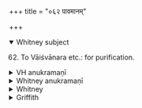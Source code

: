 +++
title = "०६२ पावमानम्"

+++
<details open><summary>Whitney subject</summary>

62. To Vāiśvānara etc.: for purification.
</details>

<details><summary>VH anukramaṇī</summary>

पावमानम्।  
१-३ अथर्वा। रुद्रः, वैश्वानरः, वातः, द्यावापृथिवि। त्रिष्टुप्।
</details>

<details><summary>Whitney anukramaṇī</summary>

[Atharvan (?).—rāudram uta mantroktadevatyam. trāiṣṭubham.]
</details>

<details><summary>Whitney</summary>

### Comment
Found also in Pāipp. xix. (but the first verse is given only by its pratīka, and has not been found elsewhere), and its first two verses in other texts, as noted below. Agrees in use with the preceding hymn as regards the gaṇas to which it is reckoned (Kāuś. 9. 2, and note to 50. 13; Keś. ⌊to 61. 5⌋ and the comm. ⌊page 37 end⌋ further have it, with vi. 19 and 51, in a pavitra gaṇa), and (41. 14) in the rite for good fortune; and it appears (41. 15) in another similar rite, with worship of the rising sun; and is added (note to 41. 13) in one for luck in gambling.


### Translations
Translated: Griffith, i. 279.
</details>

<details><summary>Griffith</summary>

A prayer for purification and riches
</details>

